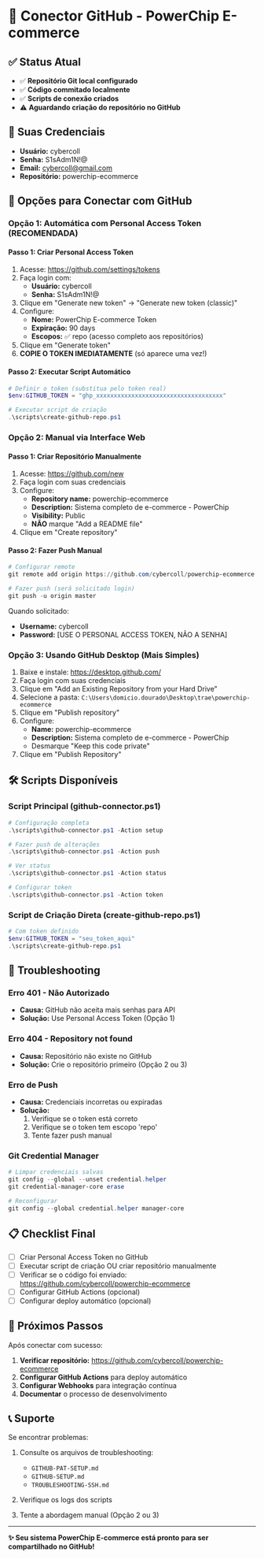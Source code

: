 # 🚀 Conector GitHub - PowerChip E-commerce

## ✅ Status Atual

- ✅ **Repositório Git local configurado**
- ✅ **Código commitado localmente**
- ✅ **Scripts de conexão criados**
- ⚠️ **Aguardando criação do repositório no GitHub**

## 🔑 Suas Credenciais

- **Usuário:** cybercoll
- **Senha:** S1sAdm1N!@
- **Email:** cybercoll@gmail.com
- **Repositório:** powerchip-ecommerce

## 🎯 Opções para Conectar com GitHub

### Opção 1: Automática com Personal Access Token (RECOMENDADA)

#### Passo 1: Criar Personal Access Token
1. Acesse: https://github.com/settings/tokens
2. Faça login com:
   - **Usuário:** cybercoll
   - **Senha:** S1sAdm1N!@
3. Clique em "Generate new token" → "Generate new token (classic)"
4. Configure:
   - **Nome:** PowerChip E-commerce Token
   - **Expiração:** 90 days
   - **Escopos:** ✅ repo (acesso completo aos repositórios)
5. Clique em "Generate token"
6. **COPIE O TOKEN IMEDIATAMENTE** (só aparece uma vez!)

#### Passo 2: Executar Script Automático
```powershell
# Definir o token (substitua pelo token real)
$env:GITHUB_TOKEN = "ghp_xxxxxxxxxxxxxxxxxxxxxxxxxxxxxxxxxxxx"

# Executar script de criação
.\scripts\create-github-repo.ps1
```

### Opção 2: Manual via Interface Web

#### Passo 1: Criar Repositório Manualmente
1. Acesse: https://github.com/new
2. Faça login com suas credenciais
3. Configure:
   - **Repository name:** powerchip-ecommerce
   - **Description:** Sistema completo de e-commerce - PowerChip
   - **Visibility:** Public
   - **NÃO** marque "Add a README file"
4. Clique em "Create repository"

#### Passo 2: Fazer Push Manual
```powershell
# Configurar remote
git remote add origin https://github.com/cybercoll/powerchip-ecommerce.git

# Fazer push (será solicitado login)
git push -u origin master
```

Quando solicitado:
- **Username:** cybercoll
- **Password:** [USE O PERSONAL ACCESS TOKEN, NÃO A SENHA]

### Opção 3: Usando GitHub Desktop (Mais Simples)

1. Baixe e instale: https://desktop.github.com/
2. Faça login com suas credenciais
3. Clique em "Add an Existing Repository from your Hard Drive"
4. Selecione a pasta: `C:\Users\domicio.dourado\Desktop\trae\powerchip-ecommerce`
5. Clique em "Publish repository"
6. Configure:
   - **Name:** powerchip-ecommerce
   - **Description:** Sistema completo de e-commerce - PowerChip
   - Desmarque "Keep this code private"
7. Clique em "Publish Repository"

## 🛠️ Scripts Disponíveis

### Script Principal (github-connector.ps1)
```powershell
# Configuração completa
.\scripts\github-connector.ps1 -Action setup

# Fazer push de alterações
.\scripts\github-connector.ps1 -Action push

# Ver status
.\scripts\github-connector.ps1 -Action status

# Configurar token
.\scripts\github-connector.ps1 -Action token
```

### Script de Criação Direta (create-github-repo.ps1)
```powershell
# Com token definido
$env:GITHUB_TOKEN = "seu_token_aqui"
.\scripts\create-github-repo.ps1
```

## 🔧 Troubleshooting

### Erro 401 - Não Autorizado
- **Causa:** GitHub não aceita mais senhas para API
- **Solução:** Use Personal Access Token (Opção 1)

### Erro 404 - Repository not found
- **Causa:** Repositório não existe no GitHub
- **Solução:** Crie o repositório primeiro (Opção 2 ou 3)

### Erro de Push
- **Causa:** Credenciais incorretas ou expiradas
- **Solução:** 
  1. Verifique se o token está correto
  2. Verifique se o token tem escopo 'repo'
  3. Tente fazer push manual

### Git Credential Manager
```powershell
# Limpar credenciais salvas
git config --global --unset credential.helper
git credential-manager-core erase

# Reconfigurar
git config --global credential.helper manager-core
```

## 📋 Checklist Final

- [ ] Criar Personal Access Token no GitHub
- [ ] Executar script de criação OU criar repositório manualmente
- [ ] Verificar se o código foi enviado: https://github.com/cybercoll/powerchip-ecommerce
- [ ] Configurar GitHub Actions (opcional)
- [ ] Configurar deploy automático (opcional)

## 🎉 Próximos Passos

Após conectar com sucesso:

1. **Verificar repositório:** https://github.com/cybercoll/powerchip-ecommerce
2. **Configurar GitHub Actions** para deploy automático
3. **Configurar Webhooks** para integração contínua
4. **Documentar** o processo de desenvolvimento

## 📞 Suporte

Se encontrar problemas:

1. Consulte os arquivos de troubleshooting:
   - `GITHUB-PAT-SETUP.md`
   - `GITHUB-SETUP.md`
   - `TROUBLESHOOTING-SSH.md`

2. Verifique os logs dos scripts

3. Tente a abordagem manual (Opção 2 ou 3)

---

**✨ Seu sistema PowerChip E-commerce está pronto para ser compartilhado no GitHub!**